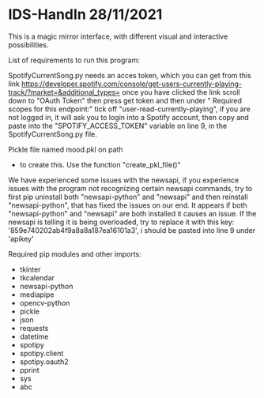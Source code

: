 # IDS-HandIn 28/11/2021

This is a magic mirror interface, with different visual and interactive possibilities.

List of requirements to run this program:

SpotifyCurrentSong.py needs an acces token, which you can get from this link https://developer.spotify.com/console/get-users-currently-playing-track/?market=&additional_types= once you have clicked the link scroll down to "OAuth Token" then press get token and then under " Required scopes for this endpoint:" tick off "user-read-currently-playing", if you are not logged in, it will ask you to login into a Spotify account, then copy and paste into the "SPOTIFY_ACCESS_TOKEN" variable on line 9, in the SpotifyCurrentSong.py file.


Pickle file named mood.pkl on path
 - to create this. Use the function "create_pkl_file()"

We have experienced some issues with the newsapi, if you experience issues with the program not recognizing certain newsapi commands, try to first pip uninstall both "newsapi-python" and "newsapi" and then reinstall "newsapi-python", that has fixed the issues on our end. It appears if both "newsapi-python" and "newsapi" are both installed it causes an issue. 
If the newsapi is telling it is being overloaded, try to replace it with this key: '859e740202ab4f9a8a8a187ea16101a3', i should be pasted into line 9 under 'apikey'


Required pip modules and other imports:

- tkinter
- tkcalendar
- newsapi-python
- mediapipe
- opencv-python
- pickle
- json
- requests
- datetime
- spotipy
- spotipy.client
- spotipy.oauth2
- pprint
- sys
- abc

